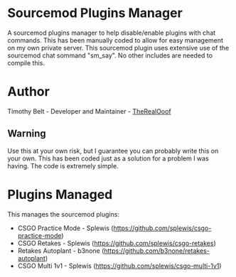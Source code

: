 # Sourcemod Plugins Manager
A sourcemod plugins manager to help disable/enable plugins with chat commands. This has been manually 
coded to allow for easy management on my own private server. This sourcemod plugin uses 
extensive use of the sourcemod chat sommand "sm_say". No other includes are needed to compile this.

# Author
Timothy Belt - Developer and Maintainer - [TheRealOoof](https://github.com/TheRealOoof)

## Warning
Use this at your own risk, but I guarantee you can probably write this on your own. 
This has been coded just as a solution for a problem I was having. The code is extremely simple.

# Plugins Managed
This manages the sourcemod plugins:
* CSGO Practice Mode - Splewis (https://github.com/splewis/csgo-practice-mode)
* CSGO Retakes - Splewis (https://github.com/splewis/csgo-retakes)
* Retakes Autoplant - b3none (https://github.com/b3none/retakes-autoplant)
* CSGO Multi 1v1 - Splewis (https://github.com/splewis/csgo-multi-1v1)
